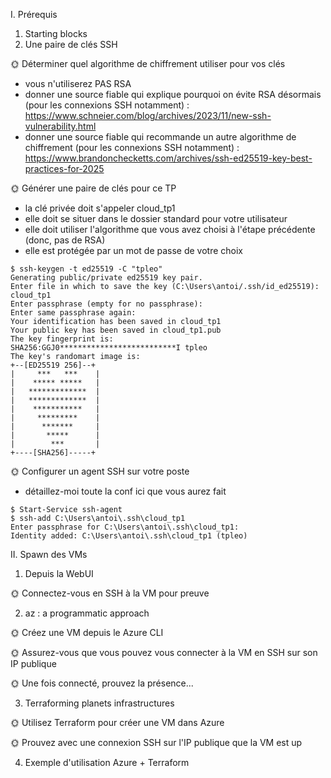 I. Prérequis
1. Starting blocks
2. Une paire de clés SSH

🌞 Déterminer quel algorithme de chiffrement utiliser pour vos clés

- vous n'utiliserez PAS RSA
- donner une source fiable qui explique pourquoi on évite RSA désormais (pour les connexions SSH notamment) : https://www.schneier.com/blog/archives/2023/11/new-ssh-vulnerability.html
- donner une source fiable qui recommande un autre algorithme de chiffrement (pour les connexions SSH notamment) : https://www.brandonchecketts.com/archives/ssh-ed25519-key-best-practices-for-2025

🌞 Générer une paire de clés pour ce TP

- la clé privée doit s'appeler cloud_tp1
- elle doit se situer dans le dossier standard pour votre utilisateur
- elle doit utiliser l'algorithme que vous avez choisi à l'étape précédente (donc, pas de RSA)
- elle est protégée par un mot de passe de votre choix

```
$ ssh-keygen -t ed25519 -C "tpleo"
Generating public/private ed25519 key pair.
Enter file in which to save the key (C:\Users\antoi/.ssh/id_ed25519): cloud_tp1
Enter passphrase (empty for no passphrase):
Enter same passphrase again:
Your identification has been saved in cloud_tp1
Your public key has been saved in cloud_tp1.pub
The key fingerprint is:
SHA256:GGJ0**************************I tpleo
The key's randomart image is:
+--[ED25519 256]--+
|     ***   ***    |
|    ***** *****   |
|   *************  |
|   *************  |
|    ***********   |
|     *********    |
|      *******     |
|       *****      |
|        ***       |
+----[SHA256]-----+
```

🌞 Configurer un agent SSH sur votre poste

- détaillez-moi toute la conf ici que vous aurez fait

```  
$ Start-Service ssh-agent
$ ssh-add C:\Users\antoi\.ssh\cloud_tp1
Enter passphrase for C:\Users\antoi\.ssh\cloud_tp1:
Identity added: C:\Users\antoi\.ssh\cloud_tp1 (tpleo)
```
II. Spawn des VMs

1. Depuis la WebUI

🌞 Connectez-vous en SSH à la VM pour preuve

2. az : a programmatic approach

🌞 Créez une VM depuis le Azure CLI

🌞 Assurez-vous que vous pouvez vous connecter à la VM en SSH sur son IP publique

🌞 Une fois connecté, prouvez la présence...

3. Terraforming planets infrastructures

🌞 Utilisez Terraform pour créer une VM dans Azure

🌞 Prouvez avec une connexion SSH sur l'IP publique que la VM est up

4. Exemple d'utilisation Azure + Terraform












